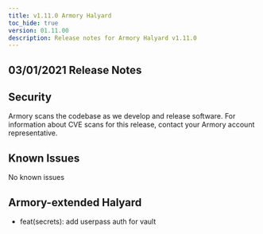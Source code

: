 ```yaml
---
title: v1.11.0 Armory Halyard
toc_hide: true
version: 01.11.00
description: Release notes for Armory Halyard v1.11.0
---
```


## 03/01/2021 Release Notes

## Security

Armory scans the codebase as we develop and release software. For information about CVE scans for this release, contact your Armory account representative.

## Known Issues
No known issues

## Armory-extended Halyard

- feat(secrets): add userpass auth for vault
